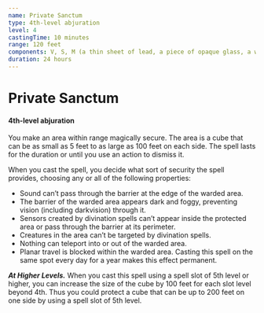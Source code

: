 ```yaml
---
name: Private Sanctum
type: 4th-level abjuration
level: 4
castingTime: 10 minutes
range: 120 feet
components: V, S, M (a thin sheet of lead, a piece of opaque glass, a wad of cotton or cloth, and powdered chrysolite)
duration: 24 hours
---
```


# Private Sanctum

#### 4th-level abjuration

You make an area within range magically secure. The area is a cube that can be as small as 5 feet to as large as 100 feet on each side. The spell lasts for the duration or until you use an action to dismiss it.

When you cast the spell, you decide what sort of security the spell provides, choosing any or all of the following properties:

-   Sound can’t pass through the barrier at the edge of the warded area.
-   The barrier of the warded area appears dark and foggy, preventing vision (including darkvision) through it.
-   Sensors created by divination spells can’t appear inside the protected area or pass through the barrier at its perimeter.
-   Creatures in the area can’t be targeted by divination spells.
-   Nothing can teleport into or out of the warded area.
-   Planar travel is blocked within the warded area. Casting this spell on the same spot every day for a year makes this effect permanent.

_**At Higher Levels.**_ When you cast this spell using a spell slot of 5th level or higher, you can increase the size of the cube by 100 feet for each slot level beyond 4th. Thus you could protect a cube that can be up to 200 feet on one side by using a spell slot of 5th level.
